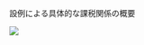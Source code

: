 設例による具体的な課税関係の概要

![](https://www.nta.go.jp/tmp/51c718f1-4a26-4409-9fe2-3c30aca82aa0/images/d2258fd3f6372df82701ae7d4bca3d570cfffd748b999cb9049d7678b1ee8346.jpg)